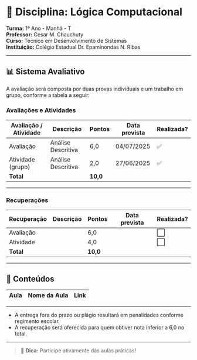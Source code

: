# 📘 Disciplina: Lógica Computacional

**Turma:** 1ª Ano - Manhã - T  
**Professor:** Cesar M. Chauchuty  
**Curso:** Técnico em Desenvolvimento de Sistemas  
**Instituição:** Colégio Estadual Dr. Epaminondas N. Ribas

---

## 📊 Sistema Avaliativo

A avaliação será composta por duas provas individuais e um trabalho em grupo, conforme a tabela a seguir:

### Avaliações e Atividades

| Avaliação / Atividade     | Descrição               | Pontos   | Data prevista  | Realizada?  |
|---------------------------|-------------------------|----------|----------------|-------------|
| Avaliação                 | Análise Descritiva      | 6,0      | 04/07/2025     | ✅          |
| Atividade (grupo)         | Análise Descritiva      | 2,0      | 27/06/2025     | ✅          |
| **Total**                 |                         | **10,0** |                |             |

---

### Recuperações

| Recuperação               | Descrição                      | Pontos   | Data prevista | Realizada? |
|---------------------------|--------------------------------|----------|----------------|-----------|
| Avaliação                 |                                | 6,0      | <DEFINIR>      | ⬜        |
| Atividade                 |                                | 4,0      | <DEFINIR>      | ⬜        |
| **Total**                 |                                | **10,0** |                |           |

---

## 🧪 Conteúdos

| Aula | Nome da Aula              | Link                                                            |
|------|---------------------------|-----------------------------------------------------------------|

---
- A entrega fora do prazo ou plágio resultará em penalidades conforme regimento escolar.
- A recuperação será oferecida para quem obtiver nota inferior a 6,0 no total.

---

> 📱 **Dica:** Participe ativamente das aulas práticas!
